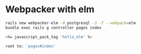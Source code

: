 # Webpacker with elm


```bash
rails new webpacker-elm -d postgresql -J -T --webpack=elm
bundle exec rails g controller pages index

<%= javascript_pack_tag 'hello_elm' %>

root to: 'pages#index'
```
